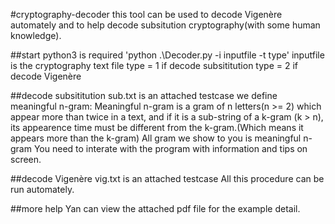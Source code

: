 #cryptography-decoder
this tool can be used to decode Vigenère automately and to help decode subsitution cryptography(with some human knowledge).

##start
python3 is required
'python .\Decoder.py -i inputfile -t type'
inputfile is the cryptography text file
type = 1 if decode subsititution
type = 2 if decode Vigenère

##decode subsititution
sub.txt is an attached testcase
we define meaningful n-gram: Meaningful n-gram is a gram of n letters(n >= 2) which appear more than twice in a text, and if it is a sub-string of a k-gram (k > n), its appearence time must be different from the k-gram.(Which means it appears more than the k-gram)
All gram we show to you is meaningful n-gram
You need to interate with the program with information and tips on screen.

##decode Vigenère
vig.txt is an attached testcase
All this procedure can be run automately.

##more help
Yan can view the attached pdf file for the example detail.
